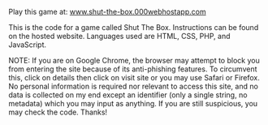 Play this game at: www.shut-the-box.000webhostapp.com

This is the code for a game called Shut The Box. Instructions can be found on the hosted website. Languages used are HTML, CSS, PHP, and JavaScript. 


NOTE: If you are on Google Chrome, the browser may attempt to block you from entering the site because of its anti-phishing features. To circumvent this, click on details then click on visit site or you may use Safari or Firefox. No personal information is required nor relevant to access this site, and no data is collected on my end except an identifier (only a single string, no metadata) which you may input as anything. If you are still suspicious, you may check the code. Thanks!
